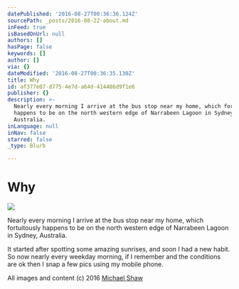 ```yaml
---
datePublished: '2016-08-27T00:36:36.124Z'
sourcePath: _posts/2016-08-22-about.md
inFeed: true
isBasedOnUrl: null
authors: []
hasPage: false
keywords: []
author: []
via: {}
dateModified: '2016-08-27T00:36:35.130Z'
title: Why
id: af377e07-d775-4e7d-a64d-414486d9f1e6
publisher: {}
description: >-
  Nearly every morning I arrive at the bus stop near my home, which fortuitously
  happens to be on the north western edge of Narrabeen Lagoon in Sydney,
  Australia. 
inLanguage: null
inNav: false
starred: false
_type: Blurb

---
```

# Why
![](https://the-grid-user-content.s3-us-west-2.amazonaws.com/e9528543-0889-4ebd-8889-3ffb8fef59f1.jpg)

Nearly every morning I arrive at the bus stop near my home, which fortuitously happens to be on the north western edge of Narrabeen Lagoon in Sydney, Australia. 

It started after spotting some amazing sunrises, and soon I had a new habit. So now nearly every weekday morning, if I remember and the conditions are ok then I snap a few pics using my mobile phone.

All images and content (c) 2016 [Michael Shaw][0]

[0]: http://mailto:mike@applimatix.com/